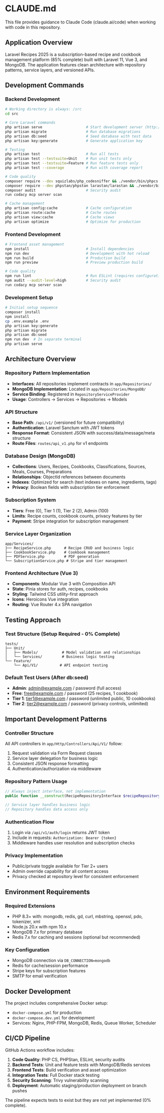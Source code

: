 # CLAUDE.md

This file provides guidance to Claude Code (claude.ai/code) when working with code in this repository.

## Application Overview

Laravel Recipes 2025 is a subscription-based recipe and cookbook management platform (85% complete) built with Laravel 11, Vue 3, and MongoDB. The application features clean architecture with repository patterns, service layers, and versioned APIs.

## Development Commands

### Backend Development
```bash
# Working directory is always: /src
cd src

# Core Laravel commands
php artisan serve                    # Start development server (http://localhost:8000)
php artisan migrate                  # Run database migrations
php artisan db:seed                  # Seed database with test data
php artisan key:generate             # Generate application key

# Testing
php artisan test                     # Run all tests
php artisan test --testsuite=Unit    # Run unit tests only
php artisan test --testsuite=Feature # Run feature tests only
php artisan test --coverage          # Run with coverage report

# Code quality
composer require --dev squizlabs/php_codesniffer && ./vendor/bin/phpcs --standard=PSR12 app/
composer require --dev phpstan/phpstan larastan/larastan && ./vendor/bin/phpstan analyse --memory-limit=2G
composer audit                       # Security audit
run codacy mcp server scan

# Cache management
php artisan config:cache             # Cache configuration
php artisan route:cache              # Cache routes
php artisan view:cache               # Cache views
php artisan optimize                 # Optimize for production
```

### Frontend Development
```bash
# Frontend asset management
npm install                          # Install dependencies
npm run dev                          # Development with hot reload
npm run build                        # Production build
npm run preview                      # Preview production build

# Code quality
npm run lint                         # Run ESLint (requires configuration)
npm audit --audit-level=high         # Security audit
run codacy mcp server scan
```

### Development Setup
```bash
# Initial setup sequence
composer install
npm install
cp .env.example .env
php artisan key:generate
php artisan migrate
php artisan db:seed
npm run dev  # In separate terminal
php artisan serve
```

## Architecture Overview

### Repository Pattern Implementation
- **Interfaces**: All repositories implement contracts in `app/Repositories/`
- **MongoDB Implementation**: Located in `app/Repositories/MongoDB/`
- **Service Binding**: Registered in `RepositoryServiceProvider`
- **Usage**: Controllers → Services → Repositories → Models

### API Structure
- **Base Path**: `/api/v1/` (versioned for future compatibility)
- **Authentication**: Laravel Sanctum with JWT tokens
- **Response Format**: Consistent JSON with success/data/message/meta structure
- **Route Files**: `routes/api_v1.php` for v1 endpoints

### Database Design (MongoDB)
- **Collections**: Users, Recipes, Cookbooks, Classifications, Sources, Meals, Courses, Preparations
- **Relationships**: ObjectId references between documents
- **Indexes**: Optimized for search (text indexes on name, ingredients, tags)
- **Privacy**: Boolean fields with subscription tier enforcement

### Subscription System
- **Tiers**: Free (0), Tier 1 (1), Tier 2 (2), Admin (100)
- **Limits**: Recipe counts, cookbook counts, privacy features by tier
- **Payment**: Stripe integration for subscription management

### Service Layer Organization
```
app/Services/
├── RecipeService.php      # Recipe CRUD and business logic
├── CookbookService.php    # Cookbook management
├── PDFService.php         # PDF generation
└── SubscriptionService.php # Stripe and tier management
```

### Frontend Architecture (Vue 3)
- **Components**: Modular Vue 3 with Composition API
- **State**: Pinia stores for auth, recipes, cookbooks
- **Styling**: Tailwind CSS utility-first approach
- **Icons**: Heroicons Vue integration
- **Routing**: Vue Router 4.x SPA navigation

## Testing Approach

### Test Structure (Setup Required - 0% Complete)
```
tests/
├── Unit/
│   ├── Models/           # Model validation and relationships
│   └── Services/         # Business logic testing
└── Feature/
    └── Api/V1/          # API endpoint testing
```

### Default Test Users (After db:seed)
- **Admin**: admin@example.com / password (full access)
- **Free**: free@example.com / password (25 recipes, 1 cookbook)
- **Tier 1**: tier1@example.com / password (unlimited public, 10 cookbooks)
- **Tier 2**: tier2@example.com / password (privacy controls, unlimited)

## Important Development Patterns

### Controller Structure
All API controllers in `app/Http/Controllers/Api/V1/` follow:
1. Request validation via Form Request classes
2. Service layer delegation for business logic
3. Consistent JSON response formatting
4. Authentication/authorization via middleware

### Repository Pattern Usage
```php
// Always inject interface, not implementation
public function __construct(RecipeRepositoryInterface $recipeRepository) {}

// Service layer handles business logic
// Repository handles data access only
```

### Authentication Flow
1. Login via `/api/v1/auth/login` returns JWT token
2. Include in requests: `Authorization: Bearer {token}`
3. Middleware handles user resolution and subscription checks

### Privacy Implementation
- Public/private toggle available for Tier 2+ users
- Admin override capability for all content access
- Privacy checked at repository level for consistent enforcement

## Environment Requirements

### Required Extensions
- PHP 8.3+ with: mongodb, redis, gd, curl, mbstring, openssl, pdo, tokenizer, xml
- Node.js 20.x with npm 10.x
- MongoDB 7.x for primary database
- Redis 7.x for caching and sessions (optional but recommended)

### Key Configuration
- MongoDB connection via `DB_CONNECTION=mongodb`
- Redis for cache/session performance
- Stripe keys for subscription features
- SMTP for email verification

## Docker Development

The project includes comprehensive Docker setup:
- `docker-compose.yml` for production
- `docker-compose.dev.yml` for development
- Services: Nginx, PHP-FPM, MongoDB, Redis, Queue Worker, Scheduler

## CI/CD Pipeline

GitHub Actions workflow includes:
1. **Code Quality**: PHP CS, PHPStan, ESLint, security audits
2. **Backend Tests**: Unit and feature tests with MongoDB/Redis services
3. **Frontend Tests**: Build verification and asset optimization
4. **Integration Tests**: Full Docker stack testing
5. **Security Scanning**: Trivy vulnerability scanning
6. **Deployment**: Automatic staging/production deployment on branch pushes

The pipeline expects tests to exist but they are not yet implemented (0% complete).